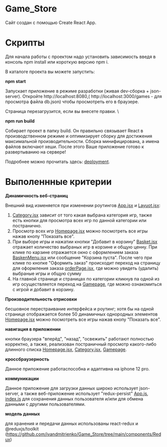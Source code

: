 # Game_Store

Сайт создан с помощью Create React App.

# Скрипты
Для начала работы с проектом надо установить зависимость введя в консоль npm install или короткую версию npm i.

В каталоге проекта вы можете запустить:

**npm start**

Запускает приложение в режиме разработки (живая dev-сборка + json-server).
Откройте http://localhost:8080,( http://localhost:3000/games - для просмотра файла db.json) чтобы просмотреть его в браузере.

Страница перезагрузится, если вы внесете правки. \

**npm run build**

Собирает проeкт в папку build.
Он правильно связывает React в производственном режиме и оптимизирует сборку для достижения максимальной производительности. Сборка минифицирована, а имена файлов включают хеши.
После этого Ваше приложение готово к развертыванию на сервере!

Подробнее можно прочитать здесь: [deployment](https://create-react-app.dev/docs/deployment/).

# Выполеннные критерии

**Динамичность веб-страниц**

Внешний вид изменяется при изменении роутингов [App.jsx](https://github.com/ivandmitrienko/Game_Store/blob/main/components/App.js) и [Layuot.jsx](https://github.com/ivandmitrienko/Game_Store/blob/main/components/Layout.jsx):

1. [Category.jsx](https://github.com/ivandmitrienko/Game_Store/blob/main/components/pages/Category.jsx) зависит от того какая выбрана категория игр, также есть кнопки для просмотра всех игр по данной категории или постранично.
2.  Просмотр всех игр [Homepage.jsx](https://github.com/ivandmitrienko/Game_Store/blob/main/components/pages/Homepage.jsx) можно посмотреть все игры нажав кнопу "Показать все".
3.  При выборе игры и нажатии кнопки "Добавит в корзину"  [Basket.jsx](https://github.com/ivandmitrienko/Game_Store/blob/main/components/Basket/Basket.jsx) отражает количество выбраных игр в корзине и общую ценну. При клике по карзине отражается окно с оформлением заказа [BaskenMenu.jsx](https://github.com/ivandmitrienko/Game_Store/blob/main/components/BasketMenu/BasketMenu.jsx) или сообщение "Корзина пуста". После чего при клике по кнопке "Оформить заказ" происходит переход на страницу для оформления заказа [orderPage.jsx](https://github.com/ivandmitrienko/Game_Store/blob/main/components/pages/Gamepage/orderPage/orderPage.jsx), где можно увидеть (удалить) выбраные игры и общую сумму
4. На главной странице и страницах по категории кликнув па одной из игр осуществляется переход на [Gamepage](https://github.com/ivandmitrienko/Game_Store/blob/main/components/pages/Gamepage/Gamepage.jsx), где можно ознакомиться с игрой и добавит в корзину.

**Производительность отрисовки**

бесшовное перестраивание интерфейса и роутинг; хотя бы на одной странице отображается более 50 динамичных однородных элементов [Homepage.jsx](https://github.com/ivandmitrienko/Game_Store/blob/main/components/pages/Homepage.jsx) можно посмотреть все игры нажав кнопу "Показать все".

**навигация в приложении**

кнопки браузера "вперёд", "назад", "освежить" работают полностью корректно, а также, реализован постраничный просмотр какого-либо длинного списка
[Homepage.jsx](https://github.com/ivandmitrienko/Game_Store/blob/main/components/pages/Homepage.jsx), [Category.jsx](https://github.com/ivandmitrienko/Game_Store/blob/main/components/pages/Category.jsx),  [Gamepage](https://github.com/ivandmitrienko/Game_Store/blob/main/components/pages/Gamepage/Gamepage.jsx).

**кроссбраузерность**

Данное приложение работаспособна и адаптивна на iphone 12 pro.

**коммуникации**

Данное приложение для загрузки данных широко использует json-server, а также веб-приложение использует "redux-persist" [App.js](https://github.com/ivandmitrienko/Game_Store/blob/main/components/App.js), [index.js](https://github.com/ivandmitrienko/Game_Store/blob/main/components/Redux/index.js) для сохранения данных пользователя и/или для обмена данными с другими пользователями.

**модель данных**

для хранения и передачи данных использованы react-redux и @reduxjs/toolkit (https://github.com/ivandmitrienko/Game_Store/tree/main/components/Redux)



